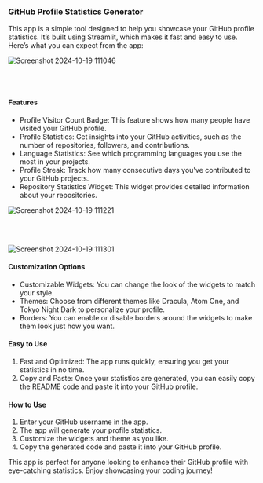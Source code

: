 <h3>GitHub Profile Statistics Generator</h3>

This app is a simple tool designed to help you showcase your GitHub profile statistics. It’s built using Streamlit, which makes it fast and easy to use. Here’s what you can expect from the app:

![Screenshot 2024-10-19 111046](https://github.com/user-attachments/assets/714b7c8f-ff51-4bd4-910c-b729ecae3f89)

<br>
<br>

<h4>Features</h4>
    <ul>
        <li>Profile Visitor Count Badge: This feature shows how many people have visited your GitHub profile.</li>
        <li>Profile Statistics: Get insights into your GitHub activities, such as the number of repositories, followers, and contributions.</li>
        <li>Language Statistics: See which programming languages you use the most in your projects.</li>
        <li>Profile Streak: Track how many consecutive days you've contributed to your GitHub projects.</li>
        <li>Repository Statistics Widget: This widget provides detailed information about your repositories.</li>
    </ul>



![Screenshot 2024-10-19 111221](https://github.com/user-attachments/assets/921753cd-a384-4c4b-be19-c99abd3b8a47)

<br>
<br>



![Screenshot 2024-10-19 111301](https://github.com/user-attachments/assets/76300a77-d257-4753-a9bd-c49f078b8743)

<h4>Customization Options</h4>
    <ul>
        <li>Customizable Widgets: You can change the look of the widgets to match your style.</li>
        <li>Themes: Choose from different themes like Dracula, Atom One, and Tokyo Night Dark to personalize your profile.</li>
        <li>Borders: You can enable or disable borders around the widgets to make them look just how you want.</li>
    </ul>
    <h4>Easy to Use</h4>
    <ol>
        <li>Fast and Optimized: The app runs quickly, ensuring you get your statistics in no time.</li>
        <li>Copy and Paste: Once your statistics are generated, you can easily copy the README code and paste it into your GitHub profile.</li>
    </ol>
    <h4>How to Use</h4>
    <ol>
        <li>Enter your GitHub username in the app.</li>
        <li>The app will generate your profile statistics.</li>
        <li>Customize the widgets and theme as you like.</li>
        <li>Copy the generated code and paste it into your GitHub profile.</li>
    </ol>
    <p>This app is perfect for anyone looking to enhance their GitHub profile with eye-catching statistics. Enjoy showcasing your coding journey!</p>


##
